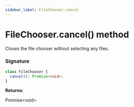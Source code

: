 ```yaml
---
sidebar_label: FileChooser.cancel
---
```


# FileChooser.cancel() method

Closes the file chooser without selecting any files.

### Signature

```typescript
class FileChooser {
  cancel(): Promise<void>;
}
```

**Returns:**

Promise&lt;void&gt;
